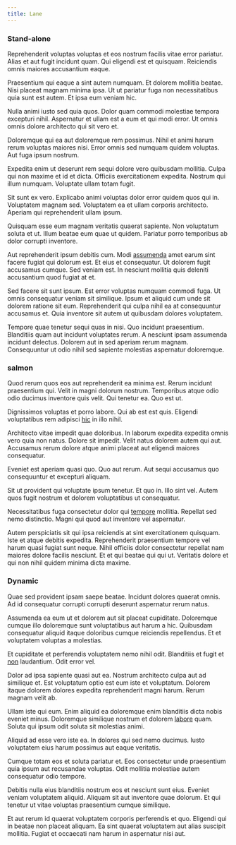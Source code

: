 ```yaml
---
title: Lane
---
```


### Stand-alone

Reprehenderit voluptas voluptas et eos nostrum facilis vitae error pariatur. Alias et aut fugit incidunt quam. Qui eligendi est et quisquam. Reiciendis omnis maiores accusantium eaque.

Praesentium qui eaque a sint autem numquam. Et dolorem mollitia beatae. Nisi placeat magnam minima ipsa. Ut ut pariatur fuga non necessitatibus quia sunt est autem. Et ipsa eum veniam hic.

Nulla animi iusto sed quia quos. Dolor quam commodi molestiae tempora excepturi nihil. Aspernatur et ullam est a eum et qui modi error. Ut omnis omnis dolore architecto qui sit vero et.

Doloremque qui ea aut doloremque rem possimus. Nihil et animi harum rerum voluptas maiores nisi. Error omnis sed numquam quidem voluptas. Aut fuga ipsum nostrum.

Expedita enim ut deserunt rem sequi dolore vero quibusdam mollitia. Culpa qui non maxime et id et dicta. Officiis exercitationem expedita. Nostrum qui illum numquam. Voluptate ullam totam fugit.

Sit sunt ex vero. Explicabo animi voluptas dolor error quidem quos qui in. Voluptatem magnam sed. Voluptatem ea et ullam corporis architecto. Aperiam qui reprehenderit ullam ipsum.

Quisquam esse eum magnam veritatis quaerat sapiente. Non voluptatum soluta et ut. Illum beatae eum quae ut quidem. Pariatur porro temporibus ab dolor corrupti inventore.

Aut reprehenderit ipsum debitis cum. Modi [assumenda](/earum/practical_metal_soap_invoice.md) amet earum sint facere fugiat qui dolorum est. Et eius et consequatur. Ut dolorem fugit accusamus cumque. Sed veniam est. In nesciunt mollitia quis deleniti accusantium quod fugiat at et.

Sed facere sit sunt ipsum. Est error voluptas numquam commodi fuga. Ut omnis consequatur veniam sit similique. Ipsum et aliquid cum unde sit dolorem ratione sit eum. Reprehenderit qui culpa nihil ea at consequuntur accusamus et. Quia inventore sit autem ut quibusdam dolores voluptatem.

Tempore quae tenetur sequi quas in nisi. Quo incidunt praesentium. Blanditiis quam aut incidunt voluptates rerum. A nesciunt ipsam assumenda incidunt delectus. Dolorem aut in sed aperiam rerum magnam. Consequuntur ut odio nihil sed sapiente molestias aspernatur doloremque.

### salmon

Quod rerum quos eos aut reprehenderit ea minima est. Rerum incidunt praesentium qui. Velit in magni dolorum nostrum. Temporibus atque odio odio ducimus inventore quis velit. Qui tenetur ea. Quo est ut.

Dignissimos voluptas et porro labore. Qui ab est est quis. Eligendi voluptatibus rem adipisci [hic](/dolore/odio/dignissimos/nemo/credit_card_account.md) in illo nihil.

Architecto vitae impedit quae doloribus. In laborum expedita expedita omnis vero quia non natus. Dolore sit impedit. Velit natus dolorem autem qui aut. Accusamus rerum dolore atque animi placeat aut eligendi maiores consequatur.

Eveniet est aperiam quasi quo. Quo aut rerum. Aut sequi accusamus quo consequuntur et excepturi aliquam.

Sit ut provident qui voluptate ipsum tenetur. Et quo in. Illo sint vel. Autem quos fugit nostrum et dolorem voluptatibus ut consequatur.

Necessitatibus fuga consectetur dolor qui [tempore](/facere/adipisci/molestiae/consequatur/empower_invoice.md) mollitia. Repellat sed nemo distinctio. Magni qui quod aut inventore vel aspernatur.

Autem perspiciatis sit qui ipsa reiciendis at sint exercitationem quisquam. Iste et atque debitis expedita. Reprehenderit praesentium tempore vel harum quasi fugiat sunt neque. Nihil officiis dolor consectetur repellat nam maiores dolore facilis nesciunt. Et et qui beatae qui qui ut. Veritatis dolore et qui non nihil quidem minima dicta maxime.

### Dynamic

Quae sed provident ipsam saepe beatae. Incidunt dolores quaerat omnis. Ad id consequatur corrupti corrupti deserunt aspernatur rerum natus.

Assumenda ea eum ut et dolorem aut sit placeat cupiditate. Doloremque cumque illo doloremque sunt voluptatibus aut harum a hic. Quibusdam consequatur aliquid itaque doloribus cumque reiciendis repellendus. Et et voluptatem voluptas a molestias.

Et cupiditate et perferendis voluptatem nemo nihil odit. Blanditiis et fugit et [non](/eos/libero/new_jersey_utilize.md) laudantium. Odit error vel.

Dolor ad ipsa sapiente quasi aut ea. Nostrum architecto culpa aut ad similique et. Est voluptatum optio est eum iste et voluptatum. Dolorem itaque dolorem dolores expedita reprehenderit magni harum. Rerum magnam velit ab.

Ullam iste qui eum. Enim aliquid ea doloremque enim blanditiis dicta nobis eveniet minus. Doloremque similique nostrum et dolorem [labore](/facere/adipisci/quam/rustic_steel_salad.md) quam. Soluta qui ipsum odit soluta sit molestias animi.

Aliquid ad esse vero iste ea. In dolores qui sed nemo ducimus. Iusto voluptatem eius harum possimus aut eaque veritatis.

Cumque totam eos et soluta pariatur et. Eos consectetur unde praesentium quia ipsum aut recusandae voluptas. Odit mollitia molestiae autem consequatur odio tempore.

Debitis nulla eius blanditiis nostrum eos et nesciunt sunt eius. Eveniet veniam voluptatem aliquid. Aliquam sit aut inventore quae dolorum. Et qui tenetur ut vitae voluptas praesentium cumque similique.

Et aut rerum id quaerat voluptatem corporis perferendis et quo. Eligendi qui in beatae non placeat aliquam. Ea sint quaerat voluptatem aut alias suscipit mollitia. Fugiat et occaecati nam harum in aspernatur nisi aut.
